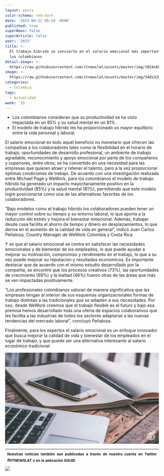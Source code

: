 ```yaml
---
layout: posts
color-schema: red-dark
date: '2023-04-12 05:29 -0500'
published: true
superNews: false
superArticle: false
year: '2023'
title: >-
  El trabajo híbrido se convierte en el salario emocional más importante para
  los colombianos
detail-image: >-
  https://raw.githubusercontent.com/itnewslat/assets/master/img/1024x680/laptop-cel-y-libreta-g.jpg
image: >-
  https://raw.githubusercontent.com/itnewslat/assets/master/img/540x320/laptop-cel-y-libreta-p.jpg
categories:
  - Colombia
tags:
  - Actualidad
week: '15'
---
```

- Los colombianos consideran que su productividad se ha visto impactada en un 85% y su salud mental en un 81%.
- El modelo de trabajo híbrido les ha proporcionado un mayor equilibrio entre la vida personal y laboral.

El salario emocional es todo aquel beneficio no monetario que ofrecen las compañías a los colaboradores tales como la flexibilidad en el horario de trabajo, oportunidades de desarrollo profesional, un ambiente de trabajo agradable, reconocimiento y apoyo emocional por parte de los compañeros y superiores, entre otros; se ha convertido en una necesidad para las empresas que quieren atraer y retener el talento, pero a la vez proporcionar óptimas condiciones de trabajo. De acuerdo con una investigación realizada entre Michael Page y WeWork, para los colombianos el modelo de trabajo híbrido ha generado un impacto mayoritariamente positivo en la productividad (85%) y la salud mental (81%), permitiendo que este modelo logre posicionarse como una de las alternativas favoritas de los colaboradores.

“Bajo modelos como el trabajo híbrido los colaboradores pueden tener un mayor control sobre su tiempo y su entorno laboral, lo que aporta a la reducción del estrés y mejora el bienestar emocional. Además, trabajar desde casa facilita el  ahorro de tiempo y dinero en desplazamientos, lo que deriva en el aumento de la calidad de vida en general”, indicó Juan Carlos Peñaloza, Country Manager de WeWork Colombia y Costa Rica.

Y es que el salario emocional se centra en satisfacer las necesidades emocionales y de bienestar de los empleados, lo que puede ayudar a mejorar su motivación, compromiso y rendimiento en el trabajo, lo que a su vez puede mejorar su reputación y resultados económicos. Es importante destacar que de acuerdo con el mismo estudio desarrollado por la compañía, se encontró que los procesos creativos (73%), las oportunidades de crecimiento (69%) y la lealtad (46%) fueron otras de las áreas que más se ven impactadas positivamente.

“Los profesionales colombianos valoran de manera significativa que las empresas tengan al interior de sus esquemas organizacionales formas de trabajo distintas a las tradicionales que se adapten a sus necesidades. Por eso, desde WeWork creemos que el trabajo flexible es el futuro y bajo esa premisa hemos desarrollado toda una oferta de espacios colaborativos que les facilita a las industrias de todos los sectores adaptarse a las nuevas tendencias del mercado laboral”, concluyó Peñaloza.

Finalmente, para los expertos el salario emocional es un enfoque innovador que busca mejorar la calidad de vida y bienestar de los empleados en el lugar de trabajo, y que puede ser una alternativa interesante al salario económico tradicional

![](https://raw.githubusercontent.com/itnewslat/assets/master/img/540x320/laptop-cel-y-libreta-p.jpg)

<table style="height: 42px;" width="569">
<tbody>
<tr>
<td style="text-align: justify;"><sub><strong>Nuestras noticias también son publicadas a través de nuestra cuenta en Twitter <a href="https://twitter.com/itnewslat?lang=es">@ITNEWSLAT</a> y en la aplicación <a href="https://squidapp.co/en/">SQUID</a></strong></sub></td>
</tr>
</tbody>
</table>
<img src="https://tracker.metricool.com/c3po.jpg?hash=56f88a41e39ab42c063cc51676587a04"/>